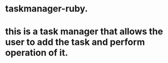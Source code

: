 # taskmanager-ruby.
# this is a task manager that allows the user to add the task and perform operation of it.
